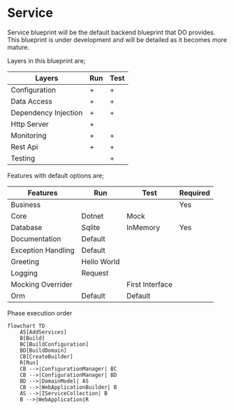 # Service

Service blueprint will be the default backend blueprint that DO provides. This
blueprint is under development and will be detailed as it becomes more mature.

Layers in this blueprint are;

| Layers               | Run | Test |
| -------------------- | --- | ---- |
| Configuration        | +   | +    |
| Data Access          | +   | +    |
| Dependency Injection | +   | +    |
| Http Server          | +   |      |
| Monitoring           | +   | +    |
| Rest Api             | +   | +    |
| Testing              |     | +    |

Features with default options are;

| Features           | Run         | Test            | Required |
| ------------------ | ----------- | --------------- | -------- |
| Business           |             |                 | Yes      |
| Core               | Dotnet      | Mock            |          |
| Database           | Sqlite      | InMemory        | Yes      |
| Documentation      | Default     |                 |          |
| Exception Handling | Default     |                 |          |
| Greeting           | Hello World |                 |          |
| Logging            | Request     |                 |          |
| Mocking Overrider  |             | First Interface |          |
| Orm                | Default     | Default         |          |

Phase execution order

```mermaid
flowchart TD
    AS[AddServices]
    B[Build]
    BC[BuildConfiguration]
    BD[BuildDomain]
    CB[CreateBuilder]
    R[Run]
    CB -->|ConfigurationManager| BC
    CB -->|ConfigurationManager| BD
    BD -->|DomainModel| AS
    CB -->|WebApplicationBuilder| B
    AS -->|IServiceCollection| B
    B -->|WebApplication|R
```    